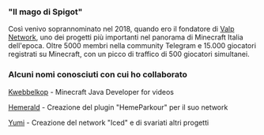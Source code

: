 ### "Il mago di Spigot"
Così venivo soprannominato nel 2018, quando ero il fondatore di [Valp Network](https://www.instagram.com/valpnetwork/), uno dei progetti più importanti nel panorama di Minecraft Italia dell'epoca. Oltre 5000 membri nella community Telegram e 15.000 giocatori registrati su Minecraft, con un picco di traffico di 500 giocatori simultanei.

### Alcuni nomi conosciuti con cui ho collaborato
[Kwebbelkop](https://www.youtube.com/channel/UCfLuMSIDmeWRYpuCQL0OJ6A) - Minecraft Java Developer for videos

[Hemerald](https://www.youtube.com/c/HemeraldHD) - Creazione del plugin "HemeParkour" per il suo network

[Yumi](https://www.youtube.com/channel/UC9Ei3zYLScAi-ix5HG4gRvw/videos) - Creazione del network "Iced" e di svariati altri progetti
